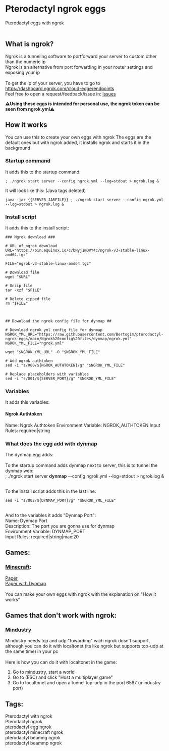 # Pterodactyl ngrok eggs
Pterodactyl eggs with ngrok <br /> <br />
## What is ngrok?
Ngrok is a tunneling software to portforward your server to custom other than the numeric ip <br />
Ngrok is an alternative from port forwarding in your router settings and exposing your ip <br /> <br />
To get the ip of your server, you have to go to https://dashboard.ngrok.com/cloud-edge/endpoints <br />
Feel free to open a request/feedback/issue in: [Issues](https://github.com/Bertogim/pterodactyl-ngrok-eggs/issues)

**⚠️Using these eggs is intended for personal use, the ngrok token can be seen from ngrok.yml⚠️**

## How it works

You can use this to create your own eggs with ngrok
The eggs are the default ones but with ngrok added, it installs ngrok and starts it in the background

### Startup command

It adds this to the startup command:
```
; ./ngrok start server --config ngrok.yml --log=stdout > ngrok.log &
```
It will look like this: (Java tags deleted)
```
java -jar {{SERVER_JARFILE}} ; ./ngrok start server --config ngrok.yml --log=stdout > ngrok.log &
```

### Install script
It adds this to the install script:
```
### Ngrok download ###

# URL of ngrok download
URL="https://bin.equinox.io/c/bNyj1mQVY4c/ngrok-v3-stable-linux-amd64.tgz"

FILE="ngrok-v3-stable-linux-amd64.tgz"

# Download file
wget "$URL"

# Unzip file
tar -xzf "$FILE"

# Delete zipped file
rm "$FILE"



## Download the ngrok config file for dynmap ##

# Download ngrok yml config file for dynmap
NGROK_YML_URL="https://raw.githubusercontent.com/Bertogim/pterodactyl-ngrok-eggs/main/Ngrok%20config%20files/dynmap/ngrok.yml"
NGROK_YML_FILE="ngrok.yml"

wget "$NGROK_YML_URL" -O "$NGROK_YML_FILE"

# Add ngrok authtoken
sed -i "s/000/${NGROK_AUTHTOKEN}/g" "$NGROK_YML_FILE"

# Replace placeholders with variables
sed -i "s/001/${SERVER_PORT}/g" "$NGROK_YML_FILE"
```

### Variables
It adds this variables:
#### Ngrok Authtoken
Name: Ngrok Authtoken
Environment Variable: NGROK_AUTHTOKEN
Input Rules: required|string

### What does the egg add with dynmap
The dynmap egg adds: <br /> <br />
To the startup command adds dynmap next to server, this is to tunnel the dynmap web: <br />
; ./ngrok start server **dynmap** --config ngrok.yml --log=stdout > ngrok.log & <br /> <br />

To the install script adds this in the last line:
```
sed -i "s/002/${DYNMAP_PORT}/g" "$NGROK_YML_FILE"
```
<br />
And to the variables it adds "Dynmap Port": <br />
Name: Dynmap Port <br />
Description: The port you are gonna use for dynmap <br />
Environment Variable: DYNMAP_PORT <br />
Input Rules: required|string|max:20 <br />



## Games:

### [Minecraft](https://github.com/Bertogim/pterodactyl-ngrok-eggs/tree/main/Minecraft): 
[Paper](https://github.com/Bertogim/pterodactyl-ngrok-eggs/blob/main/Minecraft/egg-paper-ngrok.json) <br />
[Paper with Dynmap](https://github.com/Bertogim/pterodactyl-ngrok-eggs/blob/main/Minecraft/egg-paper-ngrok-dynmap.json) <br /> <br />
You can make your own eggs with ngrok with the explanation on "How it works"


## Games that don't work with ngrok:

### Mindustry
Mindustry needs tcp and udp "fowarding" wich ngrok dosn't support, although you can do it with localtonet (its like ngrok but supports tcp-udp at the same time) in your pc <br /> <br />
Here is how you can do it with localtonet in the game: <br />
1. Go to mindustry, start a world <br />
2. Go to (ESC) and click "Host a multiplayer game" <br />
3. Go to localtonet and open a tunnel tcp-udp in the port 6567 (mindustry port)
  


## Tags:
Pterodactyl with ngrok <br />
Pterodactyl ngrok <br />
pterodactyl egg ngrok <br />
pterodactyl minecraft ngrok <br />
pterodactyl beamng ngrok <br />
pterodactyl beammp ngrok
